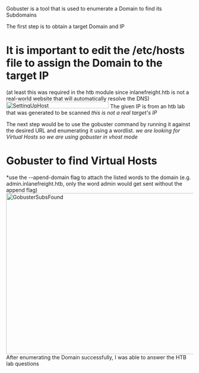 Gobuster is a tool that is used to enumerate a Domain to find its Subdomains 

The first step is to obtain a target Domain and IP 
# It is important to edit the /etc/hosts file to assign the Domain to the target IP 
(at least this was required in the htb module since inlanefreight.htb is not a real-world website that will automatically resolve the DNS)
<img width="276" height="18" alt="SettingUpHost" src="https://github.com/user-attachments/assets/32f7b19c-9cd4-489a-adc5-00e21c1aa225" />
The given IP is from an htb lab that was generated to be scanned *this is not a real target's IP*

The next step would be to use the gobuster command by running it against the desired URL and enumerating it using a wordlist. 
*we are looking for Virtual Hosts so we are using gobuster in vhost mode* 
# Gobuster to find Virtual Hosts
*use the --apend-domain flag to attach the listed words to the domain (e.g. admin.inlanefreight.htb, only the word admin would get sent without the append flag)
<img width="1118" height="433" alt="GobusterSubsFound" src="https://github.com/user-attachments/assets/af634a70-7541-4372-8f94-47a62671481d" />
After enumerating the Domain successfully, I was able to answer the HTB lab questions 
